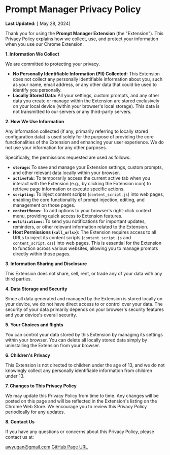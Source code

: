 # Prompt Manager Privacy Policy

**Last Updated:** [ May 28, 2024]

Thank you for using the **Prompt Manager Extension** (the "Extension"). This Privacy Policy explains how we collect, use, and protect your information when you use our Chrome Extension.

**1. Information We Collect**

We are committed to protecting your privacy.
*   **No Personally Identifiable Information (PII) Collected:** This Extension does not collect any personally identifiable information about you, such as your name, email address, or any other data that could be used to identify you personally.
*   **Locally Stored Data:** All your settings, custom prompts, and any other data you create or manage within the Extension are stored exclusively on your local device (within your browser's local storage). This data is not transmitted to our servers or any third-party servers.

**2. How We Use Information**

Any information collected (if any, primarily referring to locally stored configuration data) is used solely for the purpose of providing the core functionalities of the Extension and enhancing your user experience. We do not use your information for any other purposes.

Specifically, the permissions requested are used as follows:
*   **`storage`:** To save and manage your Extension settings, custom prompts, and other relevant data locally within your browser.
*   **`activeTab`:** To temporarily access the current active tab when you interact with the Extension (e.g., by clicking the Extension icon) to retrieve page information or execute specific actions.
*   **`scripting`:** To inject content scripts (`content_script.js`) into web pages, enabling the core functionality of prompt injection, editing, and management on those pages.
*   **`contextMenus`:** To add options to your browser's right-click context menu, providing quick access to Extension features.
*   **`notifications`:** To send you notifications for important updates, reminders, or other relevant information related to the Extension.
*   **Host Permissions (`<all_urls>`):** The Extension requires access to all URLs to inject its content scripts (`content_script.js` and `content_script.css`) into web pages. This is essential for the Extension to function across various websites, allowing you to manage prompts directly within those pages.

**3. Information Sharing and Disclosure**

This Extension does not share, sell, rent, or trade any of your data with any third parties.

**4. Data Storage and Security**

Since all data generated and managed by the Extension is stored locally on your device, we do not have direct access to or control over your data. The security of your data primarily depends on your browser's security features and your device's overall security.

**5. Your Choices and Rights**

You can control your data stored by this Extension by managing its settings within your browser. You can delete all locally stored data simply by uninstalling the Extension from your browser.

**6. Children's Privacy**

This Extension is not directed to children under the age of 13, and we do not knowingly collect any personally identifiable information from children under 13.

**7. Changes to This Privacy Policy**

We may update this Privacy Policy from time to time. Any changes will be posted on this page and will be reflected in the Extension's listing on the Chrome Web Store. We encourage you to review this Privacy Policy periodically for any updates.

**8. Contact Us**

If you have any questions or concerns about this Privacy Policy, please contact us at:

[awyugan@gmail.com](awyugan@gmail.com)
[GitHub Page URL](https://github.com/awyugan/prompt-manager-extension)